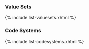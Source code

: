 ### Value Sets

{% include list-valuesets.xhtml %}

### Code Systems

{% include list-codesystems.xhtml %}
